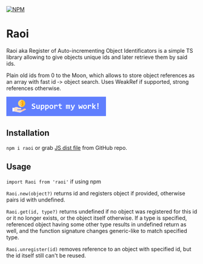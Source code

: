 [![NPM](https://img.shields.io/npm/v/raoi?label=NPM)](https://www.npmjs.com/package/raoi)

# Raoi

Raoi aka Register of Auto-incrementing Object Identificators is a simple TS library allowing to give objects unique ids and later retrieve them by said ids.

Plain old ids from 0 to the Moon, which allows to store object references as an array with fast id ‑> object search. Uses WeakRef if supported, strong references otherwise.

[![Support my work!](https://raw.githubusercontent.com/Anbeeld/Anbeeld.github.io/refs/heads/main/support/button.jpg)](https://anbeeld.github.io/support/)

## Installation

`npm i raoi` or grab [JS dist file](https://github.com/Anbeeld/Raoi/tree/main/dist) from GitHub repo.

## Usage

`import Raoi from 'raoi'` if using npm

`Raoi.new(object?)` returns id and registers object if provided, otherwise pairs id with undefined.

`Raoi.get(id, type?)` returns undefined if no object was registered for this id or it no longer exists, or the object itself otherwise. If a type is specified, referenced object having some other type results in undefined return as well, and the function signature changes generic-like to match specified type.

`Raoi.unregister(id)` removes reference to an object with specified id, but the id itself still can't be reused.
